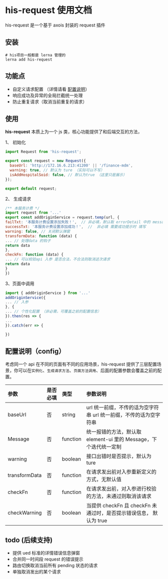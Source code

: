 # his-request 使用文档

his-request 是一个基于 axois 封装的 request 插件

## 安装

```shell
# his项目一般都是 lerna 管理的
lerna add his-request
```

## 功能点

- 自定义请求配置 （详情请看 [配置说明](#配置说明-config)）
- 响应成功及异常的全局拦截统一处理
- 防止重复请求（取消当前重复的请求）

## 使用

**his-request** 本质上为一个 js 类，核心功能提供了和后端交互的方法，

1、 初始化

```javascript
import Request from 'his-request';

export const request = new Request({
  baseUrl: 'http://172.16.6.213:41200' || '/finance-mdm',
  warning: true, // 默认为 ture （实际可以不写）
  isAddHospitalSoid: false, // 默认为true （这里只是展示）
});

export default request;
```

2、 生成请求

```javascript
/** 本服务计费 */
import request from '...'
export const addOriginService = request.temp(url, {
failTxt: '本服务计费设置添加失败！',  // 非必填，默认取 errorDetail 中的 message
successTxt: '本服务计费设置添加成功！',  //  非必填 需要成功提示时 填写
warning: false, // 关闭默认弹窗
transformData: function (data) {
... // 处理data 的钩子
return data
},
checkFn: function (data) {
... // 可以校验api 入参 是否合法，不合法则取消这次请求
return data
}
})
```

3、页面中调用

```javascript
import { addOriginService } from '...'
addOriginService({
... // 入参
}, {
... // 个性化配置 （非必需，可覆盖之前的配置信息）
}).then(res => {
...
}).catch(err => {

})
```

## 配置说明（config）

考虑同一个 api 在不同的页面有不同的应用场景，his-request 提供了三层配置场景，你可以在`实例化`、`生成请求方法`、`页面方法调用`、后面的配置参数会覆盖之前的配置。

| 参数          | 是否必填 | 类型     | 参数说明                                                           |
| :------------ | :------- | :------- | :----------------------------------------------------------------- |
| baseUrl       | 否       | string   | url 统一前缀，不传的话为空字符串 url 统一前缀，不传的话为空字符串  |
| Message       | 否       | function | 统一报错的方法，默认取 element-ui 里的 Message，下个迭代统一定制   |
| warning       | 否       | boolean  | 接口出错时是否提示，默认为 ture                                    |
| transformData | 否       | function | 在请求发出前对入参重新定义的方式，无默认值                         |
| checkFn       | 否       | function | 在请求发出前，对入参进行校验的方法，未通过则取消该请求             |
| checkWarning  | 否       | boolean  | 当提供 checkFn 且 checkFn 未通过时，是否提示错误信息， 默认为 true |

## todo (后续支持)

- 提供 ued 标准的详情错误信息弹窗
- 合并同一时间段 request 的错误提示
- 路由切换取消当前所有 pending 状态的请求
- 单独取消发出的某个请求

